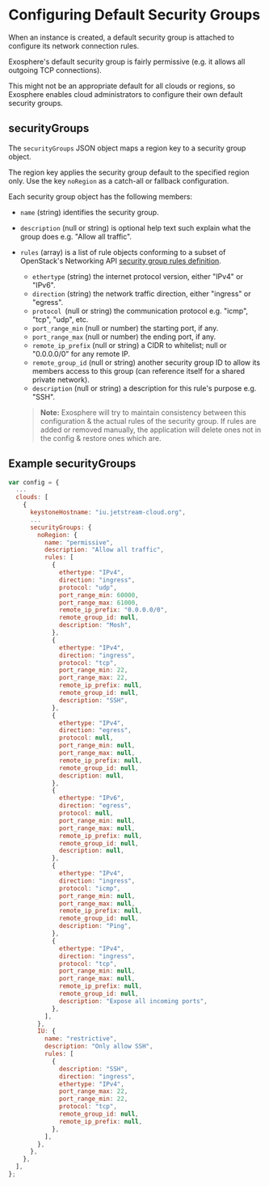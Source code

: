 # Configuring Default Security Groups

When an instance is created, a default security group is attached to configure its network connection rules.

Exosphere's default security group is fairly permissive (e.g. it allows all outgoing TCP connections).

This might not be an appropriate default for all clouds or regions, so Exosphere enables cloud administrators to configure their own default security groups.

## securityGroups

The `securityGroups` JSON object maps a region key to a security group object.

The region key applies the security group default to the specified region only. Use the key `noRegion` as a catch-all or fallback configuration.

Each security group object has the following members:

- `name` (string) identifies the security group.

- `description` (null or string) is optional help text such explain what the group does e.g. "Allow all traffic".

- `rules` (array) is a list of rule objects conforming to a subset of OpenStack's Networking API [security group rules definition](https://docs.openstack.org/api-ref/network/v2/index.html#create-security-group-rule).

  - `ethertype` (string) the internet protocol version, either "IPv4" or "IPv6".
  - `direction` (string) the network traffic direction, either "ingress" or "egress".
  - `protocol `(null or string) the communication protocol e.g. "icmp", "tcp", "udp", etc.
  - `port_range_min` (null or number) the starting port, if any.
  - `port_range_max` (null or number) the ending port, if any.
  - `remote_ip_prefix` (null or string) a CIDR to whitelist; null or "0.0.0.0/0" for any remote IP.
  - `remote_group_id` (null or string) another security group ID to allow its members access to this group (can reference itself for a shared private network).
  - `description` (null or string) a description for this rule's purpose e.g. "SSH".

  > **Note:** Exosphere will try to maintain consistency between this configuration & the actual rules of the security group. If rules are added or removed manually, the application will delete ones not in the config & restore ones which are.

## Example securityGroups

```javascript
var config = {
  ...
  clouds: [
    {
      keystoneHostname: "iu.jetstream-cloud.org",
      ...  
      securityGroups: {
        noRegion: {
          name: "permissive",
          description: "Allow all traffic",
          rules: [
            {
              ethertype: "IPv4",
              direction: "ingress",
              protocol: "udp",
              port_range_min: 60000,
              port_range_max: 61000,
              remote_ip_prefix: "0.0.0.0/0",
              remote_group_id: null,
              description: "Mosh",
            },
            {
              ethertype: "IPv4",
              direction: "ingress",
              protocol: "tcp",
              port_range_min: 22,
              port_range_max: 22,
              remote_ip_prefix: null,
              remote_group_id: null,
              description: "SSH",
            },
            {
              ethertype: "IPv4",
              direction: "egress",
              protocol: null,
              port_range_min: null,
              port_range_max: null,
              remote_ip_prefix: null,
              remote_group_id: null,
              description: null,
            },
            {
              ethertype: "IPv6",
              direction: "egress",
              protocol: null,
              port_range_min: null,
              port_range_max: null,
              remote_ip_prefix: null,
              remote_group_id: null,
              description: null,
            },
            {
              ethertype: "IPv4",
              direction: "ingress",
              protocol: "icmp",
              port_range_min: null,
              port_range_max: null,
              remote_ip_prefix: null,
              remote_group_id: null,
              description: "Ping",
            },
            {
              ethertype: "IPv4",
              direction: "ingress",
              protocol: "tcp",
              port_range_min: null,
              port_range_max: null,
              remote_ip_prefix: null,
              remote_group_id: null,
              description: "Expose all incoming ports",
            },
          ],
        },
        IU: {
          name: "restrictive",
          description: "Only allow SSH",
          rules: [
            {
              description: "SSH",
              direction: "ingress",
              ethertype: "IPv4",
              port_range_max: 22,
              port_range_min: 22,
              protocol: "tcp",
              remote_group_id: null,
              remote_ip_prefix: null,
            },
          ],
        },
      },
    },
  ],
};
```
